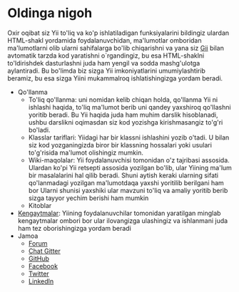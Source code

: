Oldinga nigoh
=============

Oxir oqibat siz Yii to'liq va ko'p ishlatiladigan funksiyalarini bildingiz ulardan HTML-shakl yordamida foydalanuvchidan, ma'lumotlar omboridan ma'lumotlarni olib ularni sahifalarga bo'lib chiqarishni va yana siz  [Gii](https://github.com/yiisoft/yii2-gii/blob/master/docs/guide/README.md) bilan
avtomatik tarzda kod yaratishni o`rgandingiz, bu esa HTML-shaklni to'ldirishdek dasturlashni juda ham yengil va sodda mashg'ulotga aylantiradi. Bu bo'limda biz sizga Yii imkoniyatlarini umumiylashtirib beramiz, bu esa sizga Yiini mukammalroq ishlatishingizga yordam beradi.

* Qo'llanma
    - To'liq qo'llanma:
      uni nomidan kelib chiqan holda, qo'llanma Yii ni ishlashi haqida, 
	  to'liq ma'lumot berib uni qandey yaxshiroq qo'llashni yoritib beradi.
	  Bu Yii haqida juda ham muhim darslik hisoblanadi, ushbu darslikni oqimasdan siz kod yozishga kirishmasangiz to'g'ri bo'ladi.
    - Klasslar tariflari:
      Yiidagi har bir klassni ishlashini yozib o'tadi. 
	  U bilan siz kod yozganingizda biror bir klassning hossalari yoki usulari to'g'risida ma'lumot olishingiz mumkin.
    - Wiki-maqolalar:
      Yii foydalanuvchisi tomonidan o'z tajribasi assosida. 
	  Ulardan ko'pi Yii retsepti assosida yozilgan bo'lib, ular Yiining ma'lum bir masalalarini hal qilib beradi. 
	  Shuni aytish keraki ularning sifati qo'lanmadagi yozilgan ma'lumotdaqa yaxshi yoritilib berilgani ham bor
	  Ularni shunisi yaxshiki ular mavzuni to'liq va amaliy yoritib berib sizga tayyor yechim berishi ham mumkin
    - Kitoblar
* [Kengaytmalar](http://www.yiiframework.com/extensions/):
  Yiining foydalanuvchilar tomonidan yaratilgan minglab kengaytmalar ombori bor 
  ular ilovangizga ulashingiz va ishlanmani juda ham tez oborishingizga yordam beradi
* Jamoa
    - [Forum](http://www.yiiframework.com/forum/)
    - [Chat Gitter](https://gitter.im/yiisoft/yii2/rus)
    - [GitHub](https://github.com/yiisoft/yii2)
    - [Facebook](https://www.facebook.com/groups/yiitalk/)
    - [Twitter](https://twitter.com/yiiframework)
    - [LinkedIn](https://www.linkedin.com/groups/yii-framework-1483367)
